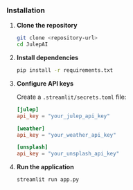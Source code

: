 ### Installation

1. **Clone the repository**
   ```bash
   git clone <repository-url>
   cd JulepAI
   ```

2. **Install dependencies**
   ```bash
   pip install -r requirements.txt
   ```

3. **Configure API keys**
   
   Create a `.streamlit/secrets.toml` file:
   ```toml
   [julep]
   api_key = "your_julep_api_key"

   [weather]
   api_key = "your_weather_api_key"

   [unsplash]
   api_key = "your_unsplash_api_key"
   ```

4. **Run the application**
   ```bash
   streamlit run app.py
   ```

